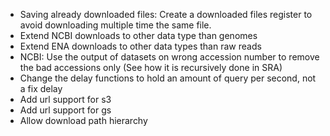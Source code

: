 * Saving already downloaded files: Create a downloaded files register to avoid downloading multiple time the same file.
* Extend NCBI downloads to other data type than genomes
* Extend ENA downloads to other data types than raw reads
* NCBI: Use the output of datasets on wrong accession number to remove the bad accessions only (See how it is recursively done in SRA)
* Change the delay functions to hold an amount of query per second, not a fix delay
* Add url support for s3
* Add url support for gs
* Allow download path hierarchy